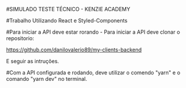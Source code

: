 #SIMULADO TESTE TÉCNICO - KENZIE ACADEMY

#Trabalho Utilizando React e Styled-Components

#Para iniciar a API deve estar rorando - Para iniciar a API deve clonar o repositorio:

https://github.com/danilovalerio89/my-clients-backend

E seguir as intruções.

#Com a API configurada e rodando, deve utilizar o comendo "yarn" e o comando "yarn dev" no terminal.
